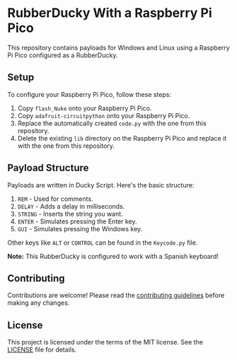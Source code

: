 # RubberDucky With a Raspberry Pi Pico

This repository contains payloads for Windows and Linux using a Raspberry Pi Pico configured as a RubberDucky.

## Setup

To configure your Raspberry Pi Pico, follow these steps:

1. Copy `flash_Nuke` onto your Raspberry Pi Pico.
2. Copy `adafruit-circuitpython` onto your Raspberry Pi Pico.
3. Replace the automatically created `code.py` with the one from this repository.
4. Delete the existing `lib` directory on the Raspberry Pi Pico and replace it with the one from this repository.

## Payload Structure

Payloads are written in Ducky Script. Here's the basic structure:

1. `REM` - Used for comments.
2. `DELAY` - Adds a delay in milliseconds.
3. `STRING` - Inserts the string you want.
4. `ENTER` - Simulates pressing the Enter key.
5. `GUI` - Simulates pressing the Windows key.

Other keys like `ALT` or `CONTROL` can be found in the `Keycode.py` file.

**Note:** This RubberDucky is configured to work with a Spanish keyboard!

## Contributing

Contributions are welcome! Please read the [contributing guidelines](CONTRIBUTING) before making any changes.

## License

This project is licensed under the terms of the MIT license. See the [LICENSE](LICENSE) file for details.
